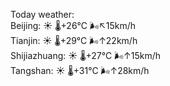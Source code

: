 Today weather:  
Beijing: ☀️   🌡️+26°C 🌬️↖15km/h  
Tianjin: ☀️   🌡️+29°C 🌬️↑22km/h  
Shijiazhuang: ☀️   🌡️+27°C 🌬️↑15km/h  
Tangshan: ☀️   🌡️+31°C 🌬️↑28km/h  
